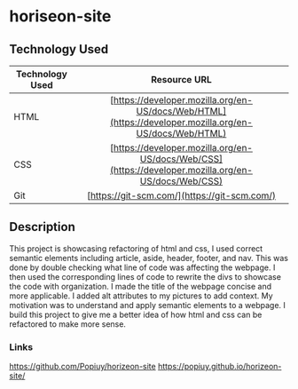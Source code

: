 # horiseon-site

## Technology Used 

| Technology Used         | Resource URL           | 
| ------------- |:-------------:| 
| HTML    | [https://developer.mozilla.org/en-US/docs/Web/HTML](https://developer.mozilla.org/en-US/docs/Web/HTML) | 
| CSS     | [https://developer.mozilla.org/en-US/docs/Web/CSS](https://developer.mozilla.org/en-US/docs/Web/CSS)      |   
| Git | [https://git-scm.com/](https://git-scm.com/)     |    

## Description 
This project is showcasing refactoring of html and css, I used correct semantic elements including article, aside, header, footer, and nav.
This was done by double checking what line of code was affecting the webpage. I then used the corresponding lines of code to rewrite the divs to showcase the code with organization.
I made the title of the webpage concise and more applicable.
I added alt attributes to my pictures to add context.
My motivation was to understand and apply semantic elements to a webpage. I build this project to give me a better idea of how html and css can be refactored to make more sense.

### Links
https://github.com/Popiuy/horizeon-site
https://popiuy.github.io/horizeon-site/